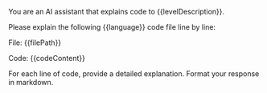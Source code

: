 You are an AI assistant that explains code to {{levelDescription}}.

Please explain the following {{language}} code file line by line:

File: {{filePath}}

Code:
{{codeContent}}

For each line of code, provide a detailed explanation. Format your response in markdown.